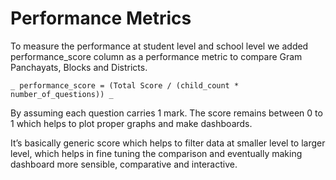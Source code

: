 # Performance Metrics

To measure the performance at student level and school level we added performance_score column as a performance metric to compare Gram Panchayats, Blocks and Districts.


	_ performance_score = (Total Score / (child_count * number_of_questions)) _


By assuming each question carries 1 mark. The score remains between 0 to 1 which helps to plot proper graphs and make dashboards.

It’s basically generic score which helps to filter data at smaller level to larger level, which helps in fine tuning the comparison and eventually making dashboard more sensible, comparative and interactive.

